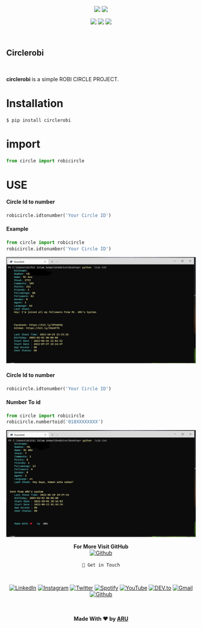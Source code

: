 <p align="center">
  <img src="https://img.shields.io/badge/Version-0.0.9-blue?style=for-the-badge">
  <img src="https://img.shields.io/github/license/Aru-Ofc-git/CIRCLE_TOOLS?style=for-the-badge">
</p>
<p align="center">
  <img src="https://img.shields.io/badge/Author-ARU-green?style=flat-square">
  <img src="https://img.shields.io/badge/Open%20Source-Yes-green?style=flat-square">
  <img src="https://img.shields.io/badge/Written%20In-Python-green?style=flat-square">
</p>
 
<br>
<h2>Circlerobi</h2>
<br>
<p><b>circlerobi </b>is a simple ROBI CIRCLE PROJECT. </p>

<h1>Installation</h1>

```
$ pip install circlerobi
```

<h1>import</h1>

```python
from circle import robicircle
```


<h1> USE </h1>

<h4> Circle Id to number </h4>

```python
robicircle.idtonumber('Your Circle ID')
```
<h4> Example </h4>

```python
from circle import robicircle
robicircle.idtonumber('Your Circle ID')
```

<img src="https://raw.githubusercontent.com/Aru-Ofc-git/CIRCLE_TOOLS/master/.images/idtoNum.png" alt="">



<h4> Circle Id to number </h4>

```python
robicircle.idtonumber('Your Circle ID')
```

<h4> Number To id </h4>

```python
from circle import robicircle
robicircle.numbertoid('018XXXXXXXX')
```

<img src="https://raw.githubusercontent.com/Aru-Ofc-git/CIRCLE_TOOLS/master/.images/numbertoid.png" alt="">

<p align="center">
  <b>For More Visit GitHub</b>
  <br>
  <a href="https://github.com/Aru-Ofc-git" target="_blank"><img src="https://img.shields.io/badge/GitHub-171515.svg?&style=flat-square&logo=github&logoColor=white" alt="Github"></a>
  </p>


<div align="center">

`` 📡 Get in Touch ``

<br>

<a href="https://www.facebook.com/Aru.Ofc" target="_blank"><img src="https://img.shields.io/badge/FACEBOOK-4267B2.svg?&style=flat-square&logo=facebook&logoColor=white" alt="LinkedIn"></a>
<a href="https://www.instagram.com/Aru.Ofc.Ins" target="_blank"><img src="https://img.shields.io/badge/Instagram-%23E4405F.svg?&style=flat-square&logo=instagram&logoColor=white" alt="Instagram"></a>
<a href="https://twitter.com/aru_ofc_twiter" target="_blank"><img src="https://img.shields.io/badge/Twitter-%231DA1F2.svg?&style=flat-square&logo=twitter&logoColor=white" alt="Twitter"></a>
<a href="https://open.spotify.com/user/rwvotqr02yuzpyfmkkri3b5k1?si=X4sohjMTTCmIMuniDJ5ECA&utm_source=copy-link" target="_blank"><img src="https://img.shields.io/badge/Spotify-%231ED760.svg?&style=flat-square&logo=spotify&logoColor=white" alt="Spotify"></a>
<a href="https://www.youtube.com/c/ARULyrics1" target="_blank"><img src="https://img.shields.io/badge/YouTube-FF0000.svg?&style=flat-square&logo=youtube&logoColor=white" alt="YouTube"></a>
<a href="https://dev.to/aruofc" target="_blank"><img src="https://img.shields.io/badge/DEV-%230A0A0A.svg?&style=flat-square&logo=DEV.to&logoColor=white" alt="DEV.to"></a>
<a href="mailto: arifulislam275m.com" target="_blank"><img src="https://img.shields.io/badge/Email-BB001B.svg?&style=flat-square&logo=gmail&logoColor=white" alt="Gmail"></a>
<a href="https://github.com/Aru-Ofc-git" target="_blank"><img src="https://img.shields.io/badge/GitHub-171515.svg?&style=flat-square&logo=github&logoColor=white" alt="Github"></a>
 
<br>
 <br>
  <b align="center">Made With ❤️ by <a href="https://www.facebook.com/Siillent.Killer.Arman">ARU</a> </b>
</div>


